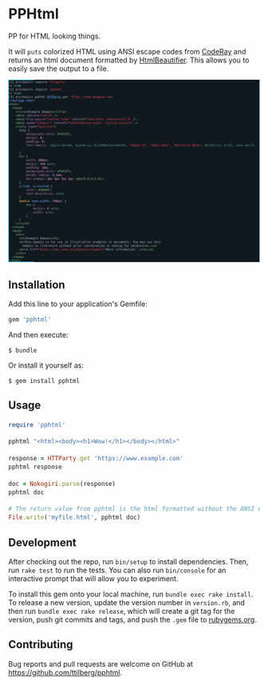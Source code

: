 # PPHtml

PP for HTML looking things.

It will `puts` colorized HTML using ANSI escape codes from [CodeRay](https://github.com/rubychan/coderay) and returns an html document formatted by [HtmlBeautifier](https://github.com/threedaymonk/htmlbeautifier). This allows you to easily save the output to a file.

![screenshot](https://raw.githubusercontent.com/ttilberg/pphtml/master/screenshot.png)

## Installation

Add this line to your application's Gemfile:

```ruby
gem 'pphtml'
```

And then execute:

    $ bundle

Or install it yourself as:

    $ gem install pphtml

## Usage

```ruby
require 'pphtml'

pphtml "<html><body><h1>Wow!</h1></body></html>"

response = HTTParty.get 'https://www.example.com'
pphtml response

doc = Nokogiri.parse(response)
pphtml doc

# The return value from pphtml is the html formatted without the ANSI escape codes:
File.write('myfile.html', pphtml doc)
```

## Development

After checking out the repo, run `bin/setup` to install dependencies. Then, run `rake test` to run the tests. You can also run `bin/console` for an interactive prompt that will allow you to experiment.

To install this gem onto your local machine, run `bundle exec rake install`. To release a new version, update the version number in `version.rb`, and then run `bundle exec rake release`, which will create a git tag for the version, push git commits and tags, and push the `.gem` file to [rubygems.org](https://rubygems.org).

## Contributing

Bug reports and pull requests are welcome on GitHub at https://github.com/ttilberg/pphtml.
